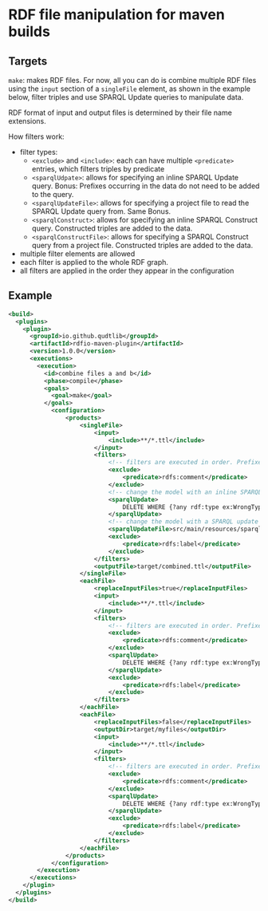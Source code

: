 # RDF file manipulation for maven builds

## Targets
 
`make`: makes RDF files. For now, all you can do is combine multiple 
RDF files using the `input` section of a `singleFile` element, as shown 
in the example below, filter triples and use SPARQL Update queries to manipulate data.

RDF format of input and output files is determined by their file name extensions.

How filters work:
* filter types: 
  - `<exclude>` and `<include>`: each can have multiple `<predicate>` entries, which filters triples by predicate
  - `<sparqlUdpate>`: allows for specifying an inline SPARQL Update query. 
    Bonus: Prefixes occurring in the data do not need to be added to the query.  
  - `<sparqlUpdateFile>`: allows for specifying a project file to read the SPARQL Update query from. Same Bonus.
  - `<sparqlConstruct>`: allows for specifying an inline SPARQL Construct query. Constructed triples are added to the data.
  - `<sparqlConstructFile>`: allows for specifying a SPARQL Construct query from a project file. Constructed triples are added to the data.
* multiple filter elements are allowed
* each filter is applied to the whole RDF graph.
* all filters are applied in the order they appear in the configuration

 

## Example

```xml
<build> 
  <plugins>
    <plugin>
      <groupId>io.github.qudtlib</groupId>
      <artifactId>rdfio-maven-plugin</artifactId>
      <version>1.0.0</version>
      <executions>
        <execution>
          <id>combine files a and b</id>
          <phase>compile</phase>
          <goals>
            <goal>make</goal>
          </goals>
            <configuration>
                <products>
                    <singleFile>
                        <input>
                            <include>**/*.ttl</include>
                        </input>
                        <filters>
                            <!-- filters are executed in order. Prefixes that occor in the input can be used -->
                            <exclude>
                                <predicate>rdfs:comment</predicate>
                            </exclude>
                            <!-- change the model with an inline SPARQL update -->
                            <sparqlUpdate>
                                DELETE WHERE {?any rdf:type ex:WrongType }
                            </sparqlUpdate>
                            <!-- change the model with a SPARQL update read from a project file -->
                            <sparqlUpdateFile>src/main/resources/sparql/update1.rq</sparqlUpdateFile>
                            <exclude>
                                <predicate>rdfs:label</predicate>
                            </exclude>
                        </filters>
                        <outputFile>target/combined.ttl</outputFile>
                    </singleFile>
                    <eachFile>
                        <replaceInputFiles>true</replaceInputFiles>
                        <input>
                            <include>**/*.ttl</include>
                        </input>
                        <filters>
                            <!-- filters are executed in order. Prefixes that occor in the input can be used -->
                            <exclude>
                                <predicate>rdfs:comment</predicate>
                            </exclude>
                            <sparqlUpdate>
                                DELETE WHERE {?any rdf:type ex:WrongType }
                            </sparqlUpdate>
                            <exclude>
                                <predicate>rdfs:label</predicate>
                            </exclude>
                        </filters>
                    </eachFile>
                    <eachFile>
                        <replaceInputFiles>false</replaceInputFiles>
                        <outputDir>target/myfiles</outputDir>
                        <input>
                            <include>**/*.ttl</include>
                        </input>
                        <filters>
                            <!-- filters are executed in order. Prefixes that occor in the input can be used -->
                            <exclude>
                                <predicate>rdfs:comment</predicate>
                            </exclude>
                            <sparqlUpdate>
                                DELETE WHERE {?any rdf:type ex:WrongType }
                            </sparqlUpdate>
                            <exclude>
                                <predicate>rdfs:label</predicate>
                            </exclude>
                        </filters>
                    </eachFile>
                </products>
            </configuration>
        </execution>
      </executions>
    </plugin>
  </plugins>
</build>
```
